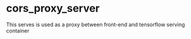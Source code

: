 # cors_proxy_server
This serves is used as a proxy between front-end and tensorflow serving container
